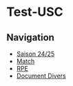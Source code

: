 # Test-USC
<!DOCTYPE html>
<html lang="fr">
<head>
    <meta charset="UTF-8">
    <meta name="viewport" content="width=device-width, initial-scale=1.0">
    <link rel="stylesheet" href="style.css"> </head>
<body>
    <h2>Navigation</h2>
    <ul>
        <li><a href="Saison2425.md">Saison 24/25</a></li>
        <li><a href="Match.html">Match</a></li>
        <li><a href="RPE.md">RPE</a></li>
        <li><a href="Doucmentdivers.md">Document Divers</a></li>
    </ul>
</body>
</html>
